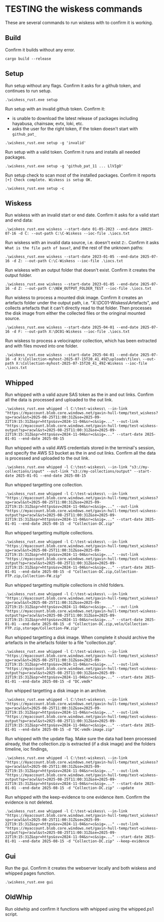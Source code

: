 # TESTING the wiskess commands
These are several commands to run wiskess with to confirm it is working.

## Build
Confirm it builds without any error.
```
cargo build --release
```

## Setup
Run setup without any flags. Confirm it asks for a github token, and continues to run setup.
```
.\wiskess_rust.exe setup
```

Run setup with an invalid github token. Confirm it:
* is unable to download the latest release of packages including hayabusa, chainsaw, evtx, loki, etc.
* asks the user for the right token, if the token doesn't start with `github_pat_`
```
.\wiskess_rust.exe setup -g 'invalid'
```

Run setup with a valid token. Confirm it runs and installs all needed packages.
```
.\wiskess_rust.exe setup -g 'github_pat_11 ... LlVIgO'
```

Run setup check to scan most of the installed packages.
Confirm it reports `[+] Check complete. Wiskess is setup OK.`
```
.\wiskess_rust.exe setup -c
```

## Wiskess
Run wiskess with an invalid start or end date. Confirm it asks for a valid start and end data:
```
.\wiskess_rust.exe wiskess --start-date 01-05-2023 --end-date 20025-07-16 -d C: --out-path C:\C-Wiskess --ioc-file .\iocs.txt
```

Run wiskess with an invalid data source, i.e. doesn't exist `Z:`. Confirm it asks `What is the file path of base?`, and the rest of the unknown paths:
```
.\wiskess_rust.exe wiskess --start-date 2023-01-05 --end-date 2025-07-16 -d Z: --out-path C:\C-Wiskess --ioc-file .\iocs.txt
```

Run wiskess with an output folder that doesn't exist. Confirm it creates the output folder.
```
.\wiskess_rust.exe wiskess --start-date 2023-01-05 --end-date 2025-07-16 -d Z: --out-path C:\NEW_OUTPUT_FOLDER_TEST --ioc-file .\iocs.txt
```

Run wiskess to process a mounted disk image. Confirm it creates an artefacts folder under the output path, i.e. "X:\DC01-Wiskess\Artefacts", and collects artefacts that it can't directly read to that folder. Then processes the disk image from either the collected files or the oringinal mounted source. 
```
.\wiskess_rust.exe wiskess --start-date 2025-04-01 --end-date 2025-07-16 -d F: --out-path X:\DC01-Wiskess --ioc-file .\iocs.txt
```

Run wiskess to process a velociraptor collection, which has been extracted and with files moved into one folder.
```
.\wiskess_rust.exe wiskess --start-date 2025-04-01 --end-date 2025-07-16 -d X:\Collection-myhost-2025-07-15T20_41_49Z\uploads\files\ --out-path X:\Collection-myhost-2025-07-15T20_41_49Z-Wiskess --ioc-file .\iocs.txt
```

## Whipped
Run whipped with a valid azure SAS token as the in and out links. Confirm all the data is processed and uploaded to the out link.
```
.\wiskess_rust.exe whipped -l C:\test-wiskess\ --in-link "https://myaccount.blob.core.windows.net/gavin-hull-temp/test_wiskess?sp=racwl&st=2025-08-25T11:00:31Z&se=2025-09-22T19:15:31Z&spr=https&sv=2024-11-04&sr=c&sig=..." --out-link "https://myaccount.blob.core.windows.net/gavin-hull-temp/test-wiskess-output?sp=racwl&st=2025-08-25T11:00:31Z&se=2025-09-22T19:15:31Z&spr=https&sv=2024-11-04&sr=c&sig=..." --start-date 2025-01-01 --end-date 2025-08-15 
```

Run whipped with a valid AWS credentials stored in the terminal's session, and specify the AWS S3 bucket as the in and out links. Confirm all the data is processed and uploaded to the out link.
```
.\wiskess_rust.exe whipped -l C:\test-wiskess\ --in-link "s3://my-collections/input" --out-link "s3://my-collections/output" --start-date 2025-01-01 --end-date 2025-08-15 
```

Run whipped targetting one collection.
```
.\wiskess_rust.exe whipped -l C:\test-wiskess\ --in-link "https://myaccount.blob.core.windows.net/gavin-hull-temp/test_wiskess?sp=racwl&st=2025-08-25T11:00:31Z&se=2025-09-22T19:15:31Z&spr=https&sv=2024-11-04&sr=c&sig=..." --out-link "https://myaccount.blob.core.windows.net/gavin-hull-temp/test-wiskess-output?sp=racwl&st=2025-08-25T11:00:31Z&se=2025-09-22T19:15:31Z&spr=https&sv=2024-11-04&sr=c&sig=..." --start-date 2025-01-01 --end-date 2025-08-15 -d "Collection-DC.zip"
```

Run whipped targetting multiple collections.
```
.\wiskess_rust.exe whipped -l C:\test-wiskess\ --in-link "https://myaccount.blob.core.windows.net/gavin-hull-temp/test_wiskess?sp=racwl&st=2025-08-25T11:00:31Z&se=2025-09-22T19:15:31Z&spr=https&sv=2024-11-04&sr=c&sig=..." --out-link "https://myaccount.blob.core.windows.net/gavin-hull-temp/test-wiskess-output?sp=racwl&st=2025-08-25T11:00:31Z&se=2025-09-22T19:15:31Z&spr=https&sv=2024-11-04&sr=c&sig=..." --start-date 2025-01-01 --end-date 2025-08-15 -d "Collection-DC.zip,Collection-FTP.zip,Collection-FW.zip"
```

Run whipped targetting multiple collections in child folders.
```
.\wiskess_rust.exe whipped -l C:\test-wiskess\ --in-link "https://myaccount.blob.core.windows.net/gavin-hull-temp/test_wiskess?sp=racwl&st=2025-08-25T11:00:31Z&se=2025-09-22T19:15:31Z&spr=https&sv=2024-11-04&sr=c&sig=..." --out-link "https://myaccount.blob.core.windows.net/gavin-hull-temp/test-wiskess-output?sp=racwl&st=2025-08-25T11:00:31Z&se=2025-09-22T19:15:31Z&spr=https&sv=2024-11-04&sr=c&sig=..." --start-date 2025-01-01 --end-date 2025-08-15 -d "Collection-DC.zip,velo/Collection-FTP.zip,storage/Collection-FW.zip"
```

Run whipped targetting a disk image. When complete it should archive the artefacts in the artefacts folder to a file "collection.zip".
```
.\wiskess_rust.exe whipped -l C:\test-wiskess\ --in-link "https://myaccount.blob.core.windows.net/gavin-hull-temp/test_wiskess?sp=racwl&st=2025-08-25T11:00:31Z&se=2025-09-22T19:15:31Z&spr=https&sv=2024-11-04&sr=c&sig=..." --out-link "https://myaccount.blob.core.windows.net/gavin-hull-temp/test-wiskess-output?sp=racwl&st=2025-08-25T11:00:31Z&se=2025-09-22T19:15:31Z&spr=https&sv=2024-11-04&sr=c&sig=..." --start-date 2025-01-01 --end-date 2025-08-15 -d "DC.vmdk"
```

Run whipped targetting a disk image in an archive.
```
.\wiskess_rust.exe whipped -l C:\test-wiskess\ --in-link "https://myaccount.blob.core.windows.net/gavin-hull-temp/test_wiskess?sp=racwl&st=2025-08-25T11:00:31Z&se=2025-09-22T19:15:31Z&spr=https&sv=2024-11-04&sr=c&sig=..." --out-link "https://myaccount.blob.core.windows.net/gavin-hull-temp/test-wiskess-output?sp=racwl&st=2025-08-25T11:00:31Z&se=2025-09-22T19:15:31Z&spr=https&sv=2024-11-04&sr=c&sig=..." --start-date 2025-01-01 --end-date 2025-08-15 -d "DC-vmdk-image.zip"
```

Run whipped with the update flag. Make sure the data had been processed already, that the collection.zip is extracted (if a disk image) and the folders timeline, ioc findings, 
```
.\wiskess_rust.exe whipped -l C:\test-wiskess\ --in-link "https://myaccount.blob.core.windows.net/gavin-hull-temp/test_wiskess?sp=racwl&st=2025-08-25T11:00:31Z&se=2025-09-22T19:15:31Z&spr=https&sv=2024-11-04&sr=c&sig=..." --out-link "https://myaccount.blob.core.windows.net/gavin-hull-temp/test-wiskess-output?sp=racwl&st=2025-08-25T11:00:31Z&se=2025-09-22T19:15:31Z&spr=https&sv=2024-11-04&sr=c&sig=..." --start-date 2025-01-01 --end-date 2025-08-15 -d "Collection-DC.zip" --update
```

Run whipped with the keep-evidence to one evidence item. Confirm the evidence is not deleted.
```
.\wiskess_rust.exe whipped -l C:\test-wiskess\ --in-link "https://myaccount.blob.core.windows.net/gavin-hull-temp/test_wiskess?sp=racwl&st=2025-08-25T11:00:31Z&se=2025-09-22T19:15:31Z&spr=https&sv=2024-11-04&sr=c&sig=..." --out-link "https://myaccount.blob.core.windows.net/gavin-hull-temp/test-wiskess-output?sp=racwl&st=2025-08-25T11:00:31Z&se=2025-09-22T19:15:31Z&spr=https&sv=2024-11-04&sr=c&sig=..." --start-date 2025-01-01 --end-date 2025-08-15 -d "Collection-DC.zip" --keep-evidence
```

## Gui
Run the gui. Confirm it creates the webserver locally and both wiskess and whipped pages function.
```
.\wiskess_rust.exe gui
```

## OldWhip
Run oldwhip and confirm it functions with whipped using the whipped.ps1 script.
